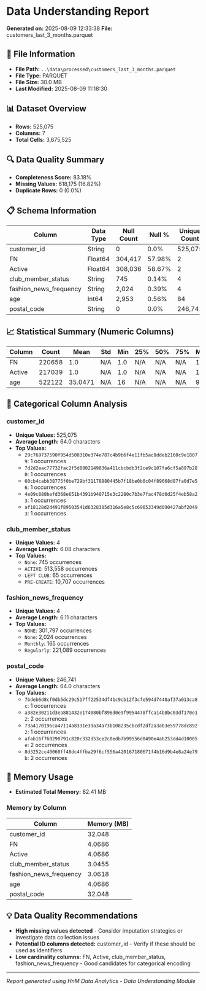 # Data Understanding Report
**Generated on:** 2025-08-09 12:33:38
**File:** customers_last_3_months.parquet

## 📄 File Information
- **File Path:** `..\data\processed\customers_last_3_months.parquet`
- **File Type:** PARQUET
- **File Size:** 30.0 MB
- **Last Modified:** 2025-08-09 11:18:30

## 📊 Dataset Overview
- **Rows:** 525,075
- **Columns:** 7
- **Total Cells:** 3,675,525

## 🔍 Data Quality Summary
- **Completeness Score:** 83.18%
- **Missing Values:** 618,175 (16.82%)
- **Duplicate Rows:** 0 (0.0%)

## 📋 Schema Information
| Column | Data Type | Null Count | Null % | Unique Count | Unique % |
|--------|-----------|------------|---------|--------------|----------|
| customer_id | String | 0 | 0.0% | 525,075 | 100.0% |
| FN | Float64 | 304,417 | 57.98% | 2 | 0.0% |
| Active | Float64 | 308,036 | 58.67% | 2 | 0.0% |
| club_member_status | String | 745 | 0.14% | 4 | 0.0% |
| fashion_news_frequency | String | 2,024 | 0.39% | 4 | 0.0% |
| age | Int64 | 2,953 | 0.56% | 84 | 0.02% |
| postal_code | String | 0 | 0.0% | 246,741 | 46.99% |

## 📈 Statistical Summary (Numeric Columns)
| Column | Count | Mean | Std | Min | 25% | 50% | 75% | Max |
|--------|-------|------|-----|-----|-----|-----|-----|-----|
| FN | 220658 | 1.0 | N/A | 1.0 | N/A | N/A | N/A | 1.0 |
| Active | 217039 | 1.0 | N/A | 1.0 | N/A | N/A | N/A | 1.0 |
| age | 522122 | 35.0471 | N/A | 16 | N/A | N/A | N/A | 99 |

## 📝 Categorical Column Analysis
### customer_id
- **Unique Values:** 525,075
- **Average Length:** 64.0 characters
- **Top Values:**
  - `29c769737590f954d500310e374e787c4b9b6f4e11fb5ac8ddeb2160c9e18079`: 1 occurrences
  - `7d2d2eac77732fac2f5d8802149836a411cbcbdb3f2ce9c107fa6cf5a897b280`: 1 occurrences
  - `60cb4cabb38775f0be729bf31178880445b7f18be0b0c04f89668d87fa0d7e56`: 1 occurrences
  - `4e09c880befd368e651b4391b940715e3c2280c7b3e7fac478d0d25f4eb58a23`: 1 occurrences
  - `af18128d2d491f89503541d6328385d316a5e8c5c69653349d090427abf20493`: 1 occurrences

### club_member_status
- **Unique Values:** 4
- **Average Length:** 6.08 characters
- **Top Values:**
  - `None`: 745 occurrences
  - `ACTIVE`: 513,558 occurrences
  - `LEFT CLUB`: 65 occurrences
  - `PRE-CREATE`: 10,707 occurrences

### fashion_news_frequency
- **Unique Values:** 4
- **Average Length:** 6.11 characters
- **Top Values:**
  - `NONE`: 301,797 occurrences
  - `None`: 2,024 occurrences
  - `Monthly`: 165 occurrences
  - `Regularly`: 221,089 occurrences

### postal_code
- **Unique Values:** 246,741
- **Average Length:** 64.0 characters
- **Top Values:**
  - `7bdeb6d8cf0db5dc29c517ff22534df41c9cb12f3cfe594d7440af37a013ca8c`: 1 occurrences
  - `a382e30211d3ea881432e174080bf896d0e9f9954478ffca14b8bc03df170e12`: 2 occurrences
  - `73a4170196ca47114a8331e39a34a73b108235cbcdf2df2a3ab3e59778dc8922`: 1 occurrences
  - `afab16f760290791c820c332d53ce2c0edb7b99556d0490e4ab253dd4d10005e`: 2 occurrences
  - `8d3252cc40060ff48dc4ffba29f6cf556a420167180671f4b16d9b4e8a24e79b`: 2 occurrences

## 💾 Memory Usage
- **Estimated Total Memory:** 82.41 MB

### Memory by Column
| Column | Memory (MB) |
|--------|-------------|
| customer_id | 32.048 |
| FN | 4.0686 |
| Active | 4.0686 |
| club_member_status | 3.0455 |
| fashion_news_frequency | 3.0618 |
| age | 4.0686 |
| postal_code | 32.048 |

## 💡 Data Quality Recommendations
- **High missing values detected** - Consider imputation strategies or investigate data collection issues
- **Potential ID columns detected:** customer_id - Verify if these should be used as identifiers
- **Low cardinality columns:** FN, Active, club_member_status, fashion_news_frequency - Good candidates for categorical encoding

---
*Report generated using HnM Data Analytics - Data Understanding Module*